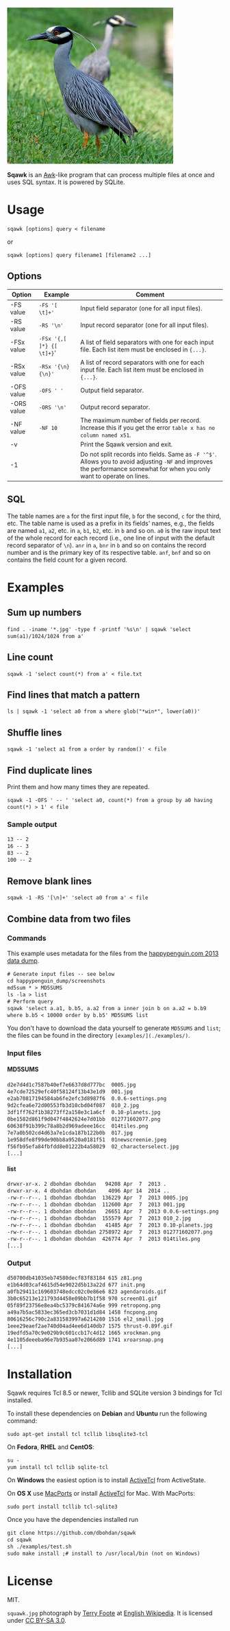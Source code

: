 ![A squawk](squawk.jpg)

**Sqawk** is an [Awk](http://awk.info/)-like program that can process multiple files at once and uses SQL syntax. It is powered by SQLite.

# Usage

    sqawk [options] query < filename

or

    sqawk [options] query filename1 [filename2 ...]

## Options

| Option | Example | Comment |
|--------|---------|---------|
| -FS value | `-FS '[ \t]+'` | Input field separator (one for all input files). |
| -RS value | `-RS '\n'` | Input record separator (one for all input files). |
| -FSx value | `-FSx '{,[ ]*} {[ \t]+}`' | A list of field separators with one for each input file. Each list item must be enclosed in `{...}`. |
| -RSx value | `-RSx '{\n} {\n}'` | A list of record separators with one for each input file. Each list item must be enclosed in `{...}`. |
| -OFS value | `-OFS ' '` | Output field separator. |
| -ORS value | `-ORS '\n'` | Output record separator. |
| -NF value | `-NF 10` | The maximum number of fields per record. Increase this if you get the error `table x has no column named x51`. |
| -v | | Print the Sqawk version and exit. |
| -1 | | Do not split records into fields. Same as `-F '^$'`. Allows you to avoid adjusting `-NF` and improves the performance somewhat for when you only want to operate on lines. |

## SQL

The table names are `a` for the first input file, `b` for the second, `c` for the third, etc. The table name is used as a prefix in its fields' names, e.g., the fields are named `a1`, `a2`, etc. in `a`, `b1`, `b2`, etc. in `b` and so on. `a0` is the raw input text of the whole record for each record (i.e., one line of input with the default record separator of `\n`). `anr` in `a`, `bnr` in `b` and so on contains the record number and is the primary key of its respective  table. `anf`, `bnf` and so on contains the field count for a given record.

# Examples

## Sum up numbers

    find . -iname '*.jpg' -type f -printf '%s\n' | sqawk 'select sum(a1)/1024/1024 from a'

## Line count

    sqawk -1 'select count(*) from a' < file.txt

## Find lines that match a pattern

    ls | sqawk -1 'select a0 from a where glob("*win*", lower(a0))'

## Shuffle lines

    sqawk -1 'select a1 from a order by random()' < file

## Find duplicate lines

Print them and how many times they are repeated.

    sqawk -1 -OFS ' -- ' 'select a0, count(*) from a group by a0 having count(*) > 1' < file

### Sample output

    13 -- 2
    16 -- 3
    83 -- 2
    100 -- 2

## Remove blank lines

    sqawk -1 -RS '[\n]+' 'select a0 from a' < file

## Combine data from two files

### Commands

This example uses metadata for the files from the [happypenguin.com 2013 data dump](https://archive.org/details/happypenguin_xml_dump_2013).

    # Generate input files -- see below
    cd happypenguin_dump/screenshots
    md5sum * > MD5SUMS
    ls -la > list
    # Perform query
    sqawk 'select a.a1, b.b5, a.a2 from a inner join b on a.a2 = b.b9 where b.b5 < 10000 order by b.b5' MD5SUMS list

You don't have to download the data yourself to generate `MD5SUMS` and `list`; the files  can be found in the directory `[examples/](./examples/)`.

### Input files

#### MD5SUMS

```
d2e7d4d1c7587b40ef7e6637d8d777bc  0005.jpg
4e7cde72529efc40f58124f13b43e1d9  001.jpg
e2ab70817194584ab6fe2efc3d8987f6  0.0.6-settings.png
9d2cfea6e72d00553fb3d10cbd04f087  010_2.jpg
3df1ff762f1b38273ff2a158e3c1a6cf  0.10-planets.jpg
0be1582d861f9d047f4842624e7d01bb  012771602077.png
60638f91b399c78a8b2d969adeee16cc  014tiles.png
7e7a0b502cd4d63a7e1cda187b122b0b  017.jpg
1e958dfe8f99de90bb8a9520a0181f51  01newscreenie.jpeg
f56fb95efa84fbfdd8e01222b4a58029  02_characterselect.jpg
[...]
```

#### list

```
drwxr-xr-x. 2 dbohdan dbohdan   94208 Apr  7  2013 .
drwxr-xr-x. 4 dbohdan dbohdan    4096 Apr 14  2014 ..
-rw-r--r--. 1 dbohdan dbohdan  136229 Apr  7  2013 0005.jpg
-rw-r--r--. 1 dbohdan dbohdan  112600 Apr  7  2013 001.jpg
-rw-r--r--. 1 dbohdan dbohdan   26651 Apr  7  2013 0.0.6-settings.png
-rw-r--r--. 1 dbohdan dbohdan  155579 Apr  7  2013 010_2.jpg
-rw-r--r--. 1 dbohdan dbohdan   41485 Apr  7  2013 0.10-planets.jpg
-rw-r--r--. 1 dbohdan dbohdan 2758972 Apr  7  2013 012771602077.png
-rw-r--r--. 1 dbohdan dbohdan  426774 Apr  7  2013 014tiles.png
[...]
```

### Output

```
d50700db41035eb74580decf83f83184 615 z81.png
e1b64d03caf4615d54e9022d5b13a22d 677 init.png
a0fb29411c169603748edcc02c0e86e6 823 agendaroids.gif
3b0c65213e121793d4458e09bb7b1f58 970 screen01.gif
05f89f23756e8ea4bc5379c841674a6e 999 retropong.png
a49a7b5ac5833ec365ed3cb7031d1d84 1458 fncpong.png
80616256c790c2a831583997a6214280 1516 el2_small.jpg
1eee29eaef2ae740d04ad4ee6d140db7 1575 thrust-0.89f.gif
19edfd5a70c9e029b9c601ccb17c4d12 1665 xrockman.png
4e1105deeeba96e7b935aa07e2066d89 1741 xroarsnap.png
[...]
```

# Installation

Sqawk requires Tcl 8.5 or newer, Tcllib and SQLite version 3 bindings for Tcl installed.

To install these dependencies on **Debian** and **Ubuntu** run the following command:

    sudo apt-get install tcl tcllib libsqlite3-tcl

On **Fedora**, **RHEL** and **CentOS**:

    su -
    yum install tcl tcllib sqlite-tcl

On **Windows** the easiest option is to install [ActiveTcl](http://www.activestate.com/activetcl/downloads) from ActiveState.

On **OS X** use [MacPorts](https://www.macports.org/) or install [ActiveTcl](http://www.activestate.com/activetcl/downloads) for Mac. With MacPorts:

    sudo port install tcllib tcl-sqlite3

Once you have the dependencies installed run

    git clone https://github.com/dbohdan/sqawk
    cd sqawk
    sh ./examples/test.sh
    sudo make install ;# install to /usr/local/bin (not on Windows)

# License

MIT.

`squawk.jpg` photograph by [Terry Foote](https://en.wikipedia.org/wiki/User:Terry_Foote) at [English Wikipedia](https://en.wikipedia.org/wiki/). It is licensed under [CC BY-SA 3.0](http://creativecommons.org/licenses/by-sa/3.0/).
